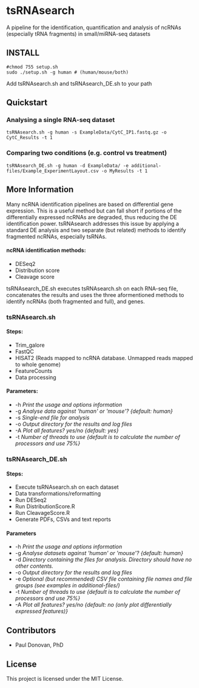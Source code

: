 # tsRNAsearch

A pipeline for the identification, quantification and analysis of ncRNAs (especially tRNA fragments) in small/miRNA-seq datasets

## INSTALL
```
#chmod 755 setup.sh
sudo ./setup.sh -g human # (human/mouse/both)
```
Add tsRNAsearch.sh and tsRNAsearch\_DE.sh to your path
## Quickstart
### Analysing a single RNA-seq dataset
```
tsRNAsearch.sh -g human -s ExampleData/CytC_IP1.fastq.gz -o CytC_Results -t 1
```
### Comparing two conditions (e.g. control vs treatment)
```
tsRNAsearch_DE.sh -g human -d ExampleData/ -e additional-files/Example_ExperimentLayout.csv -o MyResults -t 1 
```
## More Information
Many ncRNA identification pipelines are based on differential gene expression. This is a useful method but can fall short if portions of the differentially expressed ncRNAs are degraded, thus reducing the DE identification power. tsRNAsearch addresses this issue by applying a standard DE analysis and two separate (but related) methods to identify fragmented ncRNAs, especially tsRNAs. 

#### ncRNA identification methods:
* DESeq2
* Distribution score
* Cleavage score

tsRNAsearch\_DE.sh executes tsRNAsearch.sh on each RNA-seq file, concatenates the results and uses the three aformentioned methods to identify ncRNAs (both fragmented and full), and genes.

### tsRNAsearch.sh 
#### Steps:
* Trim\_galore 
* FastQC
* HISAT2 (Reads mapped to ncRNA database. Unmapped reads mapped to whole genome)
* FeatureCounts
* Data processing
#### Parameters:
* -h *Print the usage and options information*
* -g *Analyse data against 'human' or 'mouse'? {default: human}*
* -s *Single-end file for analysis*
* -o *Output directory for the results and log files*
* -A *Plot all features? yes/no {default: yes}*
* -t *Number of threads to use {default is to calculate the number of processors and use 75%}*

### tsRNAsearch\_DE.sh 
#### Steps:
* Execute tsRNAsearch.sh on each dataset
* Data transformations/reformatting
* Run DESeq2
* Run DistributionScore.R
* Run CleavageScore.R
* Generate PDFs, CSVs and text reports
#### Parameters
* -h *Print the usage and options information*
* -g *Analyse datasets against 'human' or 'mouse'? {default: human}*
* -d *Directory containing the files for analysis. Directory should have no other contents.*
* -o *Output directory for the results and log files*
* -e *Optional (but recommended) CSV file containing file names and file groups (see examples in additional-files/)*
* -t *Number of threads to use {default is to calculate the number of processors and use 75%}*
* -A *Plot all features? yes/no {default: no (only plot differentially expressed features)}*

## Contributors
* Paul Donovan, PhD

## License
This project is licensed under the MIT License.

